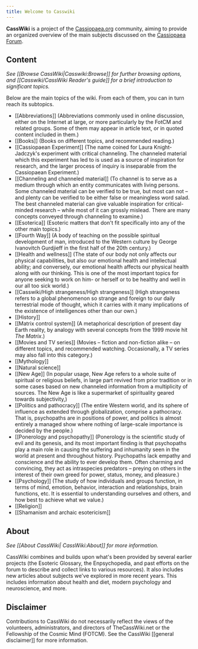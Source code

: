 ```yaml
---
title: Welcome to Casswiki
---
```

**CassWiki** is a project of the [Cassiopaea.org](https://cassiopaea.org/) community, aiming to provide an organized overview of the main subjects discussed on the [Cassiopaea Forum](https://cassiopaea.org/forum).

Content
-------
_See [[Browse CassWiki|Casswiki:Browse]] for further browsing options, and [[Casswiki/CassWiki Reader's guide]] for a brief introduction to significant topics._

Below are the main topics of the wiki. From each of them, you can in turn reach its subtopics.

*   [[Abbreviations]] (Abbreviations commonly used in online discussion, either on the Internet at large, or more particularly by the FotCM and related groups. Some of them may appear in article text, or in quoted content included in them.)
*   [[Books]] (Books on different topics, and recommended reading.)
*   [[Cassiopaean Experiment]] (The name coined for Laura Knight-Jadczyk's experiment with critical channeling. The channeled material which this experiment has led to is used as a source of inspiration for research, and the larger process of inquiry is inseparable from the Cassiopaean Experiment.)
*   [[Channeling and channeled material]] (To channel is to serve as a medium through which an entity communicates with living persons. Some channeled material can be verified to be true, but most can not – and plenty can be verified to be either false or meaningless word salad. The best channeled material can give valuable inspiration for critical-minded research – while most of it can grossly mislead. There are many concepts conveyed through channeling to examine.)
*   [[Esoterica]] (Esoteric matters that don't fit specifically into any of the other main topics.)
*   [[Fourth Way]] (A body of teaching on the possible spiritual development of man, introduced to the Western culture by George Ivanovitch Gurdjieff in the first half of the 20th century.)
*   [[Health and wellness]] (The state of our body not only affects our physical capabilities, but also our emotional health and intellectual ability; and conversely, our emotional health affects our physical health along with our thinking. This is one of the most important topics for anyone seeking to work on him- or herself or to be healthy and well in our all too sick world.)
*   [[Casswiki/High strangeness/High strangeness]] (High strangeness refers to a global phenomenon so strange and foreign to our daily terrestrial mode of thought, which it carries with it many implications of the existence of intelligences other than our own.)
*   [[History]]
*   [[Matrix control system]] (A metaphorical description of present day Earth reality, by analogy with several concepts from the 1999 movie hit _The Matrix_.)
*   [[Movies and TV series]] (Movies – fiction and non-fiction alike – on different topics, and recommended watching. Occasionally, a TV series may also fall into this category.)
*   [[Mythology]]
*   [[Natural science]]
*   [[New Age]] (In popular usage, New Age refers to a whole suite of spiritual or religious beliefs, in large part revived from prior tradition or in some cases based on new channeled information from a multiplicity of sources. The New Age is like a supermarket of spirituality geared towards subjectivity,)
*   [[Politics and pathocracy]] (The entire Western world, and its sphere of influence as extended through globalization, comprise a pathocracy. That is, psychopaths are in positions of power, and politics is almost entirely a managed show where nothing of large-scale importance is decided by the people.)
*   [[Ponerology and psychopathy]] (Ponerology is the scientific study of evil and its genesis, and its most important finding is that psychopaths play a main role in causing the suffering and inhumanity seen in the world at present and throughout history. Psychopaths lack empathy and conscience and the ability to ever develop them. Often charming and convincing, they act as intraspecies predators – preying on others in the interest of their own greed for power, status, money, and pleasure.)
*   [[Psychology]] (The study of how individuals and groups function, in terms of mind, emotion, behavior, interaction and relationships, brain functions, etc. It is essential to understanding ourselves and others, and how best to achieve what we value.)
*   [[Religion]]
*   [[Shamanism and archaic esotericism]]

About
-----

_See [[About CassWiki| CassWiki:About]] for more information._

CassWiki combines and builds upon what's been provided by several earlier projects (the Esoteric Glossary, the Enpsychopedia, and past efforts on the forum to describe and collect links to various resources). It also includes new articles about subjects we've explored in more recent years. This includes information about health and diet, modern psychology and neuroscience, and more.

Disclaimer
----------

Contributions to CassWiki do not necessarily reflect the views of the volunteers, administrators, and directors of TheCassWiki.net or the Fellowship of the Cosmic Mind (FOTCM). See the CassWiki [[general disclaimer]] for more information.

